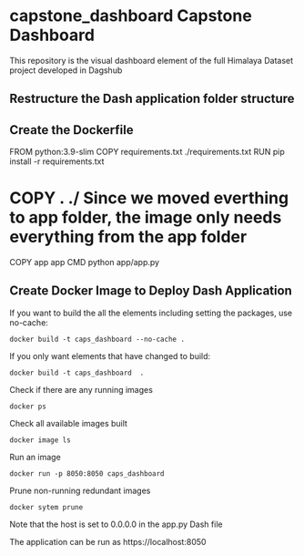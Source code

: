 # capstone_dashboard Capstone Dashboard
This repository is the visual dashboard element of the full Himalaya Dataset project developed in Dagshub


## Restructure the Dash application folder structure



## Create the Dockerfile
FROM python:3.9-slim
COPY requirements.txt ./requirements.txt
RUN pip install -r requirements.txt
# COPY . ./ Since we moved everthing to app folder, the image only needs everything from the app folder
COPY app app
CMD python app/app.py


## Create Docker Image to Deploy Dash Application

If you want to build the all the elements including setting the packages, use no-cache:

`docker build -t caps_dashboard --no-cache .`

If you only want elements that have changed to build:

`docker build -t caps_dashboard  . `


Check if there are any running images

`docker ps`


Check all available images built 

`docker image ls`

Run an image

`docker run -p 8050:8050 caps_dashboard`

Prune non-running redundant images

`docker sytem prune`

Note that the host is set to 0.0.0.0 in the app.py Dash file

The application can be run as https://localhost:8050
